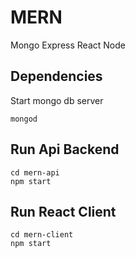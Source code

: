 # MERN
Mongo Express React Node

## Dependencies
Start mongo db server
```
mongod
```

## Run Api Backend
```
cd mern-api
npm start
```

## Run React Client
```
cd mern-client
npm start
```
